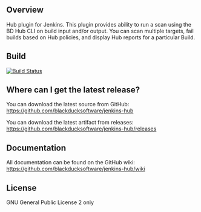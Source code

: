 ## Overview

Hub plugin for Jenkins. This plugin provides ability to run a scan using the BD Hub CLI on build input and/or output. You can scan multiple targets, fail builds based on Hub policies, and display Hub reports for a particular Build.

## Build ##

[![Build Status](https://travis-ci.org/blackducksoftware/jenkins-hub.svg?branch=master)](https://travis-ci.org/blackducksoftware/jenkins-hub)

## Where can I get the latest release? ##
You can download the latest source from GitHub: https://github.com/blackducksoftware/jenkins-hub

You can download the latest artifact from releases: https://github.com/blackducksoftware/jenkins-hub/releases

## Documentation ##
All documentation can be found on the GitHub wiki:  https://github.com/blackducksoftware/jenkins-hub/wiki

## License ##
GNU General Public License 2 only

